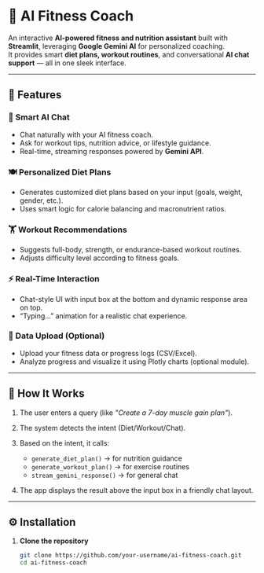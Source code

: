 # 🧠 AI Fitness Coach

An interactive **AI-powered fitness and nutrition assistant** built with **Streamlit**, leveraging **Google Gemini AI** for personalized coaching.  
It provides smart **diet plans, workout routines**, and conversational **AI chat support** — all in one sleek interface.

---

## 🚀 Features

### 💬 Smart AI Chat
- Chat naturally with your AI fitness coach.  
- Ask for workout tips, nutrition advice, or lifestyle guidance.  
- Real-time, streaming responses powered by **Gemini API**.

### 🍽️ Personalized Diet Plans
- Generates customized diet plans based on your input (goals, weight, gender, etc.).
- Uses smart logic for calorie balancing and macronutrient ratios.

### 🏋️ Workout Recommendations
- Suggests full-body, strength, or endurance-based workout routines.
- Adjusts difficulty level according to fitness goals.

### ⚡ Real-Time Interaction
- Chat-style UI with input box at the bottom and dynamic response area on top.
- “Typing…” animation for a realistic chat experience.

### 💾 Data Upload (Optional)
- Upload your fitness data or progress logs (CSV/Excel).
- Analyze progress and visualize it using Plotly charts (optional module).

---

## 🧠 How It Works

1. The user enters a query (like *"Create a 7-day muscle gain plan"*).  
2. The system detects the intent (Diet/Workout/Chat).  
3. Based on the intent, it calls:
   - `generate_diet_plan()` → for nutrition guidance  
   - `generate_workout_plan()` → for exercise routines  
   - `stream_gemini_response()` → for general chat  

4. The app displays the result above the input box in a friendly chat layout.

---

## ⚙️ Installation

1. **Clone the repository**
   ```bash
   git clone https://github.com/your-username/ai-fitness-coach.git
   cd ai-fitness-coach
